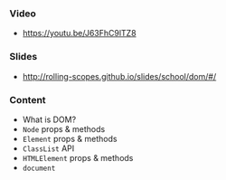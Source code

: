 ### Video
- https://youtu.be/J63FhC9lTZ8

### Slides
- http://rolling-scopes.github.io/slides/school/dom/#/

### Content
* What is DOM?
* `Node` props & methods
* `Element` props & methods
* `ClassList` API
* `HTMLElement` props & methods
* `document`

